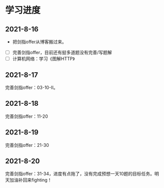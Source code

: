 # 学习进度

## 2021-8-16

* 把剑指offer从博客搬过来。
* [ ] 完善剑指offer，目前还有挺多道题没有完善/写题解
* [ ] 计算机网络：学习《图解HTTP》

## 2021-8-17

完善剑指offer：03-10-II。

## 2021-8-18

完善剑指offer：11-20

## 2021-8-19

完善剑指offer：21-30

## 2021-8-20

完善剑指offer：31-34，进度有点拖了，没有完成预想一天10题的目标任务。明天加油补回来fighting！



